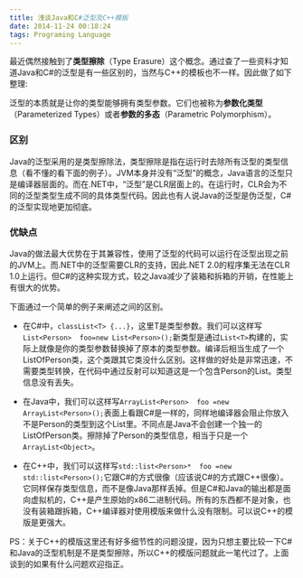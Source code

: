 ```yaml
---
title: 浅谈Java和C#泛型及C++模板
date: 2014-11-24 00:18:24
tags: Programing Language
---
```


最近偶然接触到了**类型擦除**（Type Erasure）这个概念。通过查了一些资料才知道Java和C#的泛型是有一些区别的，当然与C++的模板也不一样。因此做了如下整理:

泛型的本质就是让你的类型能够拥有类型参数。它们也被称为**参数化类型**（Parameterized Types）或者**参数的多态**（Parametric Polymorphism）。

### 区别

Java的泛型采用的是类型擦除法，类型擦除是指在运行时去除所有泛型的类型信息（看不懂的看下面的例子）。JVM本身并没有“泛型”的概念，Java语言的泛型只是编译器层面的。而在.NET中，“泛型”是CLR层面上的。在运行时，CLR会为不同的泛型类型生成不同的具体类型代码。因此也有人说Java的泛型是伪泛型，C#的泛型实现地更加彻底。

### 优缺点

Java的做法最大优势在于其兼容性，使用了泛型的代码可以运行在泛型出现之前的JVM上。而.NET中的泛型需要CLR的支持，因此.NET 2.0的程序集无法在CLR 1.0上运行。但C#的这种实现方式，较之Java减少了装箱和拆箱的开销，在性能上有很大的优势。

下面通过一个简单的例子来阐述之间的区别。

* 在C#中，`classList<T> {...}`，这里T是类型参数。我们可以这样写`List<Person>  foo=new List<Person>();`新类型是通过`List<T>`构建的，实际上就像是你的类型参数替换掉了原本的类型参数。编译后相当生成了一个ListOfPerson类，这个类跟其它类没什么区别。这样做的好处是非常迅速，不需要类型转换，在代码中通过反射可以知道这是一个包含Person的List。类型信息没有丢失。

* 在Java中，我们可以这样写`ArrayList<Person>  foo =new  ArrayList<Person>();`表面上看跟C#是一样的，同样地编译器会阻止你放入不是Person的类型到这个List里。不同点是Java不会创建一个独一的ListOfPerson类。擦除掉了Person的类型信息，相当于只是一个`ArrayList<Object>`。

* 在C++中，我们可以这样写`std::list<Person>*  foo =new std::list<Person>();`它跟C#的方式很像（应该说C#的方式跟C++很像）。它同样保存类型信息，而不是像Java那样丢掉。但是C#和Java的输出都是面向虚拟机的，C++是产生原始的x86二进制代码。所有的东西都不是对象，也没有装箱跟拆箱，C++编译器对使用模版来做什么没有限制。可以说C++的模版是更强大。

PS：关于C++的模版这里还有好多细节性的问题没提，因为只想主要比较一下C#和Java的泛型机制是不是类型擦除，所以C++的模版问题就此一笔代过了。上面谈到的如果有什么问题欢迎指正。





